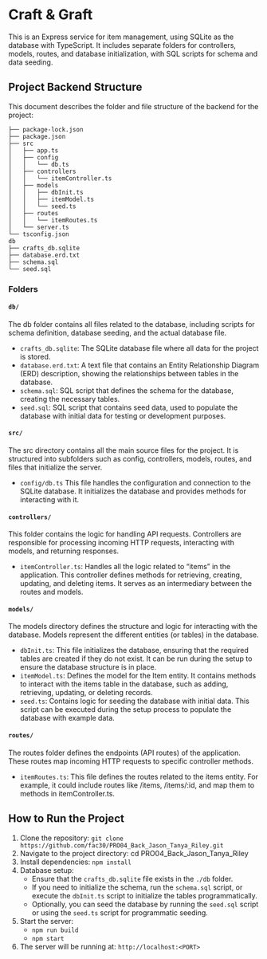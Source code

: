 # Craft & Graft

This is an Express service for item management, using SQLite as the database with TypeScript. It includes separate folders for controllers, models, routes, and database initialization, with SQL scripts for schema and data seeding.

## Project Backend Structure

This document describes the folder and file structure of the backend for the project:

```src
├── package-lock.json
├── package.json
├── src
│   ├── app.ts
│   ├── config
│   │   └── db.ts
│   ├── controllers
│   │   └── itemController.ts
│   ├── models
│   │   ├── dbInit.ts
│   │   ├── itemModel.ts
│   │   └── seed.ts
│   ├── routes
│   │   └── itemRoutes.ts
│   └── server.ts
└── tsconfig.json
db
├── crafts_db.sqlite
├── database.erd.txt
├── schema.sql
└── seed.sql
```

### Folders

#### `db/`

The db folder contains all files related to the database, including scripts for schema definition, database seeding, and the actual database file.

- `crafts_db.sqlite`: The SQLite database file where all data for the project is stored.
- `database.erd.txt`: A text file that contains an Entity Relationship Diagram (ERD) description, showing the relationships between tables in the database.
- `schema.sql`: SQL script that defines the schema for the database, creating the necessary tables.
- `seed.sql`: SQL script that contains seed data, used to populate the database with initial data for testing or development purposes.

#### `src/`

The src directory contains all the main source files for the project. It is structured into subfolders such as config, controllers, models, routes, and files that initialize the server.

- `config/db.ts`
	This file handles the configuration and connection to the SQLite database. It initializes the database and provides methods for interacting with it.

#### `controllers/`

This folder contains the logic for handling API requests. Controllers are responsible for processing incoming HTTP requests, interacting with models, and returning responses.

- `itemController.ts`: Handles all the logic related to “items” in the application. This controller defines methods for retrieving, creating, updating, and deleting items. It serves as an intermediary between the routes and models.

#### `models/`

The models directory defines the structure and logic for interacting with the database. Models represent the different entities (or tables) in the database.

- `dbInit.ts`: This file initializes the database, ensuring that the required tables are created if they do not exist. It can be run during the setup to ensure the database structure is in place.
- `itemModel.ts`: Defines the model for the Item entity. It contains methods to interact with the items table in the database, such as adding, retrieving, updating, or deleting records.
- `seed.ts`: Contains logic for seeding the database with initial data. This script can be executed during the setup process to populate the database with example data.

#### `routes/`

The routes folder defines the endpoints (API routes) of the application. These routes map incoming HTTP requests to specific controller methods.

- `itemRoutes.ts`: This file defines the routes related to the items entity. For example, it could include routes like /items, /items/:id, and map them to methods in itemController.ts.

## How to Run the Project

1. Clone the repository: `git clone https://github.com/fac30/PRO04_Back_Jason_Tanya_Riley.git`
2. Navigate to the project directory: cd PRO04_Back_Jason_Tanya_Riley
3. Install dependencies: `npm install`
4. Database setup:
	- Ensure that the `crafts_db.sqlite` file exists in the `./db` folder.
	- If you need to initialize the schema, run the `schema.sql` script, or execute the `dbInit.ts` script to initialize the tables programmatically.
	- Optionally, you can seed the database by running the `seed.sql` script or using the `seed.ts` script for programmatic seeding.
5. Start the server:
   - `npm run build`
   - `npm start`
6. The server will be running at: `http://localhost:<PORT>`
